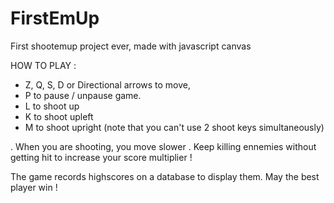 # FirstEmUp

First shootemup project ever, made with javascript canvas

HOW TO PLAY :

- Z, Q, S, D or Directional arrows to move,
- P to pause / unpause game.
- L to shoot up
- K to shoot upleft
- M to shoot upright
(note that you can't use 2 shoot keys simultaneously)

. When you are shooting, you move slower
. Keep killing ennemies without getting hit to increase your score multiplier !

The game records highscores on a database to display them. May the best player win !

